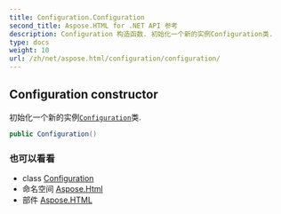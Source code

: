 ```yaml
---
title: Configuration.Configuration
second_title: Aspose.HTML for .NET API 参考
description: Configuration 构造函数. 初始化一个新的实例Configuration类.
type: docs
weight: 10
url: /zh/net/aspose.html/configuration/configuration/
---
```

## Configuration constructor

初始化一个新的实例[`Configuration`](../)类.

```csharp
public Configuration()
```

### 也可以看看

* class [Configuration](../)
* 命名空间 [Aspose.Html](../../configuration/)
* 部件 [Aspose.HTML](../../../)


